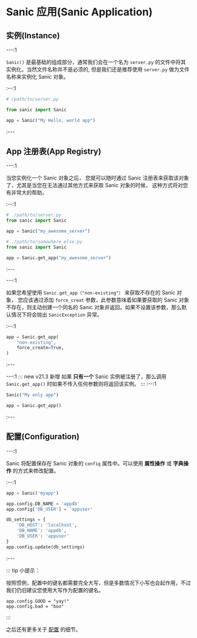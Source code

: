 # Sanic 应用(Sanic Application)

## 实例(Instance)

---:1

`Sanic()` 是最基础的组成部分，通常我们会在一个名为 `server.py` 的文件中将其实例化，当然文件名称并不是必须的, 但是我们还是推荐使用 `server.py` 做为文件名称来实例化 Sanic
对象。

:--:1

```python
# /path/to/server.py

from sanic import Sanic

app = Sanic("My Hello, world app")

```

:---

## App 注册表(App Registry)

---:1

当您实例化一个 Sanic 对象之后， 您就可以随时通过 Sanic 注册表来获取该对象了，尤其是当您在无法通过其他方式来获取 Sanic 对象的时候， 这种方式将对您有非常大的帮助。

:--:1

```python
# ./path/to/server.py
from sanic import Sanic

app = Sanic("my_awesome_server")

# ./path/to/somewhere_else.py
from sanic import Sanic

app = Sanic.get_app("my_awesome_server")
```

:---

---:1

如果您希望使用 `Sanic.get_app（"non-existing"）` 来获取不存在的 Sanic 对象， 您应该通过添加 `force_creat` 参数，此参数意味着如果要获取的 Sanic 对象不存在，则主动创建一个同名的
Sanic 对象并返回。如果不设置该参数，那么默认情况下将会抛出 `SanicException` 异常。

:--:1

```python
app = Sanic.get_app(
    "non-existing",
    force_create=True,
)
```

:---

---:1
::: new v21.3 新增
如果 **只有一个** Sanic 实例被注册了，那么调用 `Sanic.get_app()` 时如果不传入任何参数则将返回该实例。
:::
:--:1
```python
Sanic("My only app")

app = Sanic.get_app()
```
:---

## 配置(Configuration)

---:1

Sanic 将配置保存在 Sanic 对象的 `config` 属性中。可以使用 **属性操作** 或 **字典操作** 的方式来修改配置。

:--:1

```python
app = Sanic('myapp')

app.config.DB_NAME = 'appdb'
app.config['DB_USER'] = 'appuser'

db_settings = {
    'DB_HOST': 'localhost',
    'DB_NAME': 'appdb',
    'DB_USER': 'appuser'
}
app.config.update(db_settings)
```

:---

::: tip 小提示：

按照惯例，配置中的键名都需要完全大写，但是多数情况下小写也会起作用，不过我们仍旧建议您使用大写作为配置的键名。

```
app.config.GOOD = "yay!"
app.config.bad = "boo"
```

:::

之后还有更多关于 [配置](/zh/guide/deployment/configuration.md) 的细节。

<!-- ## Methods

### 运行(Run)

### 停止(Stop) -->

